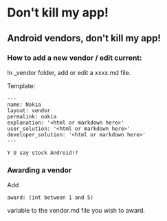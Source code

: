 # Don't kill my app!
## Android vendors, don't kill my app!

### How to add a new vendor / edit current:

In _vendor folder, add or edit a xxxx.md file.

Template:

```
---
name: Nokia
layout: vendor
permalink: nokia
explanation: '<html or markdown here>'
user_solution: '<html or markdown here>'
developer_solution: '<html or markdown here>'
---

Y U say stock Android!?
```

### Awarding a vendor
Add
```
award: (int between 1 and 5)
```
variable to the vendor.md file you wish to award.
